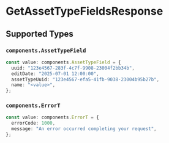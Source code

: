 # GetAssetTypeFieldsResponse


## Supported Types

### `components.AssetTypeField`

```typescript
const value: components.AssetTypeField = {
  uuid: "123e4567-283f-4c7f-9908-23004f2bb34b",
  editDate: "2025-07-01 12:00:00",
  assetTypeUuid: "123e4567-efa5-41fb-9038-23004b95b27b",
  name: "<value>",
};
```

### `components.ErrorT`

```typescript
const value: components.ErrorT = {
  errorCode: 1000,
  message: "An error occurred completing your request",
};
```

